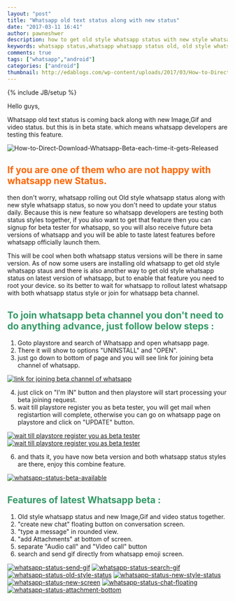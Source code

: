 ```yaml
---
layout: "post"
title: "Whatsapp old text status along with new status"
date: "2017-03-11 16:41"
author: pawneshwer
description: how to get old style whatsapp status with new style whatsapp status in whatsapp beta,whatsapp status in two different style in beta whatsapp
keywords: whatsapp status,whatsapp whatsapp status old, old style whatsapp status,whatsapp beta version,whatsapp latest beta version.
comments: true
tags: ["whatsapp","android"]
categories: ["android"]
thumbnail: http://edablogs.com/wp-content/uploads/2017/03/How-to-Direct-Download-Whatsapp-Beta-each-time-it-gets-Released.png
---
```


{% include JB/setup %}

Hello guys,

Whatsapp old text status is coming back along with new Image,Gif and video status. but this is in beta state. which means whatsapp developers are testing this feature.


![How-to-Direct-Download-Whatsapp-Beta-each-time-it-gets-Released]({{site.url}}/wp-content/uploads/2017/03/How-to-Direct-Download-Whatsapp-Beta-each-time-it-gets-Released.png)

## <span style="color: #ff6600;">If you are one of them who are not happy with whatsapp new Status.</span>

then don't worry, whatsapp rolling out Old style whatsapp status along with new style whatsapp status, so now you don't need to update your status daily. Because this is new feature so whatsapp developers are testing both status styles together, if you also want to get that feature then you can signup for beta tester for whatsapp, so you will also receive future beta versions of whatsapp and you will be able to taste latest features before whatsapp officially launch them.

This will be cool when both whatsapp status versions will be there in same version. As of now some users are installing old whatsapp to get old style whatsapp staus and there is also another way to get old style whatsapp status on latest version of whatsapp, but to enable that feature you need to root your device.
so its better to wait for whatsapp to rollout latest whatsapp with both whatsapp status style or join for whatsapp beta channel.

## <span style="color: #339966;">To join whatsapp beta channel you don't need to do anything advance, just follow below steps : </span>

1. Goto playstore and search of Whatsapp and open whatsapp page.
2. There it will show to options "UNINSTALL" and "OPEN".
3. just go down to bottom of page and you will see link for joining beta channel of whatsapp.

[![link for joining beta channel of whatsapp]({{site.url}}/wp-content/uploads/2017/03/whatsapp-status-join-beta-169x300.png)]({{site.url}}/wp-content/uploads/2017/03/whatsapp-status-join-beta.png)

4. just click on "I'm IN" button and then playstore will start processing your beta joining request.
5. wait till playstore register you as beta tester, you will get mail when registartion will complete, otherwise you can go on whatsapp page on playstore and click on "UPDATE" button.

[![wait till playstore register you as beta tester]({{site.url}}/wp-content/uploads/2017/03/whatsapp-status-beta_request_sent-169x300.png)]({{site.url}}/wp-content/uploads/2017/03/whatsapp-status-beta_request_sent.png) [![wait till playstore register you as beta tester]({{site.url}}/wp-content/uploads/2017/03/whatsapp-status-beta-in-progress-169x300.png)]({{site.url}}/wp-content/uploads/2017/03/whatsapp-status-beta-in-progress.png)

6. and thats it, you have now beta version and both whatsapp status styles are there, enjoy this combine feature.

[![whatsapp-status-beta-available]({{site.url}}/wp-content/uploads/2017/03/whatsapp-status-beta-available-169x300.png)]({{site.url}}/wp-content/uploads/2017/03/whatsapp-status-beta-available.png)

## <span style="color: #339966;">Features of latest Whatsapp beta :</span>

1. Old style whatsapp status and new Image,Gif and video status together.
2. "create new chat" floating button on conversation screen.
3. "type a message" in rounded view.
4. "add Attachments" at bottom of screen.
5. separate "Audio call" and "Video call" button
6. search and send gif directly from whatsapp emoji screen.

[![whatsapp-status-send-gif]({{site.url}}/wp-content/uploads/2017/03/whatsapp-status-send-gif-169x300.png)]({{site.url}}/wp-content/uploads/2017/03/whatsapp-status-send-gif.png) [![whatsapp-status-search-gif]({{site.url}}/wp-content/uploads/2017/03/whatsapp-status-search-gif-169x300.png)]({{site.url}}/wp-content/uploads/2017/03/whatsapp-status-search-gif.png) [![whatsapp-status-old-style-status]({{site.url}}/wp-content/uploads/2017/03/whatsapp-status-old-style-status-169x300.png)]({{site.url}}/wp-content/uploads/2017/03/whatsapp-status-old-style-status.png) [![whatsapp-status-new-style-status]({{site.url}}/wp-content/uploads/2017/03/whatsapp-status-new-style-status-169x300.png)]({{site.url}}/wp-content/uploads/2017/03/whatsapp-status-new-style-status.png) [![whatsapp-status-new-screen]({{site.url}}/wp-content/uploads/2017/03/whatsapp-status-new-screen-169x300.png)]({{site.url}}/wp-content/uploads/2017/03/whatsapp-status-new-screen.png) [![whatsapp-status-chat-floating]({{site.url}}/wp-content/uploads/2017/03/whatsapp-status-chat-floating-169x300.png)]({{site.url}}/wp-content/uploads/2017/03/whatsapp-status-chat-floating.png) [![whatsapp-status-attachment-bottom]({{site.url}}/wp-content/uploads/2017/03/whatsapp-status-attachment-bottom-169x300.png)]({{site.url}}/wp-content/uploads/2017/03/whatsapp-status-attachment-bottom.png)
